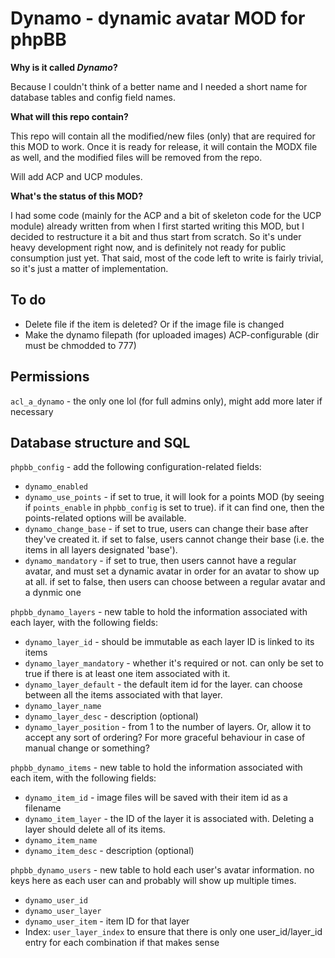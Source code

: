 Dynamo - dynamic avatar MOD for phpBB
============================

**Why is it called _Dynamo_?**

Because I couldn't think of a better name and I needed a short name for database tables and config field names.

**What will this repo contain?**

This repo will contain all the modified/new files (only) that are required for this MOD to work. Once it is ready for release, it will contain the MODX file as well, and the modified files will be removed from the repo.

Will add ACP and UCP modules.

**What's the status of this MOD?**

I had some code (mainly for the ACP and a bit of skeleton code for the UCP module) already written from when I first started writing this MOD, but I decided to restructure it a bit and thus start from scratch. So it's  under heavy development right now, and is definitely not ready for public consumption just yet. That said, most of the code left to write is fairly trivial, so it's just a matter of implementation.

To do
-----

*	Delete file if the item is deleted? Or if the image file is changed
*	Make the dynamo filepath (for uploaded images) ACP-configurable (dir must be chmodded to 777)

Permissions
-----------

`acl_a_dynamo` - the only one lol (for full admins only), might add more later if necessary

Database structure and SQL
--------------------------

`phpbb_config` - add the following configuration-related fields:

*   `dynamo_enabled`
*   `dynamo_use_points` - if set to true, it will look for a points MOD (by seeing if `points_enable` in `phpbb_config` is set to true). if it can find one, then the points-related options will be available.
*   `dynamo_change_base` - if set to true, users can change their base after they've created it. if set to false, users cannot change their base (i.e. the items in all layers designated 'base').
*   `dynamo_mandatory` - if set to true, then users cannot have a regular avatar, and must set a dynamic avatar in order for an avatar to show up at all. if set to false, then users can choose between a regular avatar and a dynmic one 

`phpbb_dynamo_layers` - new table to hold the information associated with each layer, with the following fields:

*   `dynamo_layer_id` - should be immutable as each layer ID is linked to its items
*   `dynamo_layer_mandatory` - whether it's required or not. can only be set to true if there is at least one item associated with it.
*   `dynamo_layer_default` - the default item id for the layer. can choose between all the items associated with that layer.
*   `dynamo_layer_name`
*   `dynamo_layer_desc` - description (optional)
*   `dynamo_layer_position` - from 1 to the number of layers. Or, allow it to accept any sort of ordering? For more graceful behaviour in case of manual change or something?

`phpbb_dynamo_items` - new table to hold the information associated with each item, with the following fields:

*   `dynamo_item_id` - image files will be saved with their item id as a filename
*   `dynamo_item_layer` - the ID of the layer it is associated with. Deleting a layer should delete all of its items.
*   `dynamo_item_name`
*   `dynamo_item_desc` - description (optional)

`phpbb_dynamo_users` - new table to hold each user's avatar information. no keys here as each user can and probably will show up multiple times.

*   `dynamo_user_id`
*   `dynamo_user_layer`
*   `dynamo_user_item` - item ID for that layer
*   Index: `user_layer_index` to ensure that there is only one user_id/layer_id entry for each combination if that makes sense
